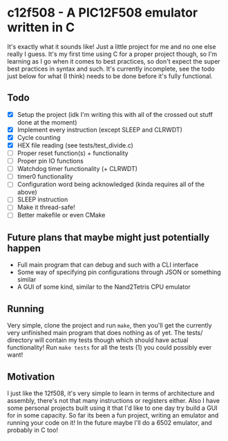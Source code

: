 # c12f508 - A PIC12F508 emulator written in C
It's exactly what it sounds like! Just a little project for me and no one else really I guess. It's my first time using C for a proper project though, 
so I'm learning as I go when it comes to best practices, so don't expect the super best practices in syntax and such. It's currently incomplete, 
see the todo just below for what (I think) needs to be done before it's fully functional.

## Todo
- [X] Setup the project (idk I'm writing this with all of the crossed out stuff done at the moment)
- [X] Implement every instruction (except SLEEP and CLRWDT)
- [X] Cycle counting
- [X] HEX file reading (see tests/test_divide.c)
- [ ] Proper reset function(s) + functionality
- [ ] Proper pin IO functions
- [ ] Watchdog timer functionality (+ CLRWDT)
- [ ] timer0 functionality
- [ ] Configuration word being acknowledged (kinda requires all of the above)
- [ ] SLEEP instruction
- [ ] Make it thread-safe!
- [ ] Better makefile or even CMake

## Future plans that maybe might just potentially happen
- Full main program that can debug and such with a CLI interface
- Some way of specifying pin configurations through JSON or something similar
- A GUI of some kind, similar to the Nand2Tetris CPU emulator

## Running
Very simple, clone the project and run `make`, then you'll get the currently very unfinished main program that does nothing as of yet. 
The tests/ directory will contain my tests though which should have actual functionality! Run `make tests` for all the tests (1) you could possibly ever want!

## Motivation
I just like the 12f508, it's very simple to learn in terms of architecture and assembly, there's not that many instructions or registers either. 
Also I have some personal projects built using it that I'd like to one day try build a GUI for in some capacity. So far its been a fun project, writing an emulator
and running your code on it! In the future maybe I'll do a 6502 emulator, and probably in C too!
